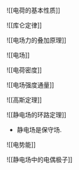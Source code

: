 ![[电荷的基本性质]]

![[库仑定律]]

![[电场力的叠加原理]]

![[电场]]

![[电荷密度]]

![[电场强度通量]]

![[高斯定理]]

![[静电场的环路定理]]

- 静电场是保守场. 

![[电势能]]

![[静电场中的电偶极子]]
